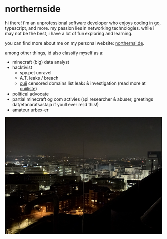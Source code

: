 # northernside

hi there! i'm an unprofessional software developer who enjoys coding in go, typescript, and more. my passion lies in networking technologies. while i may not be the best, i have a lot of fun exploring and learning.

you can find more about me on my personal website: [northernsi.de](https://northernsi.de).

among other things, id also classify myself as a:
- minecraft (big) data analyst
- hacktivist
    - spy.pet unravel
    - A.T. leaks / breach
    - [cuii](https://de-m-wikipedia-org.translate.goog/wiki/Clearingstelle_Urheberrecht_im_Internet?_x_tr_sl=de&_x_tr_tl=en&_x_tr_hl=de&_x_tr_pto=wapp) censored domains list leaks & investigation (read more at [cuiiliste](https://cuiiliste.de/))
- political advocate
- partial minecraft og com activies (api researcher & abuser, greetings dat/etanaratsastaja if youll ever read this!)
- amateur urbex-er

![](IMG_0584.webp)
